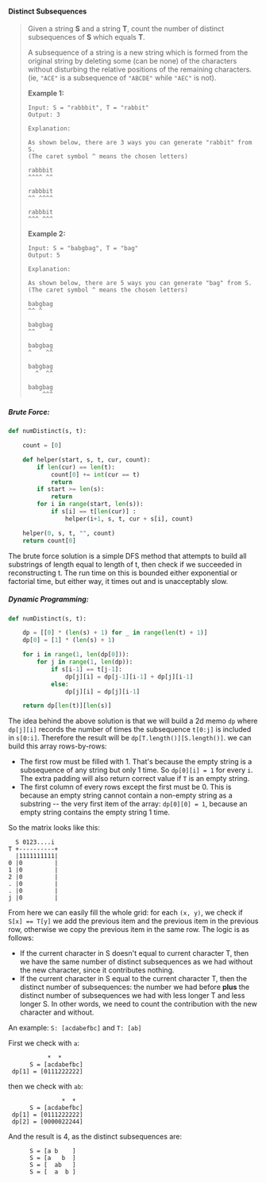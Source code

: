 #### Distinct Subsequences

> Given a string **S** and a string **T**, count the number of distinct subsequences of **S** which equals **T**.
>
> A subsequence of a string is a new string which is formed from the original string by deleting some \(can be none\) of the characters without disturbing the relative positions of the remaining characters. \(ie, `"ACE"` is a subsequence of `"ABCDE"` while `"AEC"` is not\).
>
> **Example 1:**
>
> ```
> Input: S = "rabbbit", T = "rabbit"
> Output: 3
>
> Explanation:
>
> As shown below, there are 3 ways you can generate "rabbit" from S.
> (The caret symbol ^ means the chosen letters)
>
> rabbbit
> ^^^^ ^^
>
> rabbbit
> ^^ ^^^^
>
> rabbbit
> ^^^ ^^^
> ```
>
> **Example 2:**
>
> ```
> Input: S = "babgbag", T = "bag"
> Output: 5
>
> Explanation:
>
> As shown below, there are 5 ways you can generate "bag" from S.
> (The caret symbol ^ means the chosen letters)
>
> babgbag
> ^^ ^
>
> babgbag
> ^^    ^
>
> babgbag
> ^    ^^
>
> babgbag
>   ^  ^^
>
> babgbag
>     ^^^
> ```

##### Brute Force:

```py
def numDistinct(s, t):

    count = [0]

    def helper(start, s, t, cur, count):            
        if len(cur) == len(t):
            count[0] += int(cur == t)
            return
        if start >= len(s):
            return
        for i in range(start, len(s)):
            if s[i] == t[len(cur)] :
                helper(i+1, s, t, cur + s[i], count)

    helper(0, s, t, "", count)
    return count[0]
```

The brute force solution is a simple DFS method that attempts to build all substrings of length equal to length of t, then check if we succeeded in reconstructing t. The run time on this is bounded either exponential or factorial time, but either way, it times out and is unacceptably slow.

##### Dynamic Programming:

```py
def numDistinct(s, t):

    dp = [[0] * (len(s) + 1) for _ in range(len(t) + 1)]
    dp[0] = [1] * (len(s) + 1)

    for i in range(1, len(dp[0])):        
        for j in range(1, len(dp)):
            if s[i-1] == t[j-1]:
                dp[j][i] = dp[j-1][i-1] + dp[j][i-1]
            else:
                dp[j][i] = dp[j][i-1]

    return dp[len(t)][len(s)]
```

The idea behind the above solution is that we will build a 2d memo `dp` where `dp[j][i]` records the number of times the subsequence `t[0:j]` is included in `s[0:i]`.  Therefore the result will be `dp[T.length()][S.length()]`. we can build this array rows-by-rows:

* The first row must be filled with 1. That's because the empty string is a subsequence of any string but only 1 time. So 
  `dp[0][i] = 1` for every `i`. The extra padding will also return correct value if `T` is an empty string.
* The first column of every rows except the first must be 0. This is because an empty string cannot contain a non-empty string as a substring -- the very first item of the array: `dp[0][0] = 1`, because an empty string contains the empty string 1 time.

So the matrix looks like this:

```
  S 0123....i
T +----------+
  |1111111111|
0 |0         |
1 |0         |
2 |0         |
. |0         |
. |0         |
j |0         |
```

From here we can easily fill the whole grid: for each `(x, y)`, we check if `S[x] == T[y]` we add the previous item and the previous item in the previous row, otherwise we copy the previous item in the same row. The logic is as follows:

* If the current character in S doesn't equal to current character T, then we have the same number of distinct subsequences as we had without the new character, since it contributes nothing.
* If the current character in S equal to the current character T, then the distinct number of subsequences: the number we had before **plus** the distinct number of subsequences we had with less longer T and less longer S. In other words, we need to count the contribution with the new character and without.

An example: `S: [acdabefbc]` and `T: [ab]`

First we check with `a`:

```
           *  *
      S = [acdabefbc]
 dp[1] = [0111222222]
```

then we check with `ab`:

```
               *  * 
      S = [acdabefbc]
 dp[1] = [0111222222]
 dp[2] = [0000022244]
```

And the result is 4, as the distinct subsequences are:

```
      S = [a b    ]
      S = [a   b  ]
      S = [  ab   ]
      S = [  a  b ]
```



